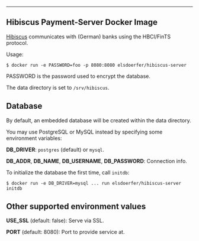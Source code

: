 ------------------------------------
Hibiscus Payment-Server Docker Image
------------------------------------

[Hibiscus](http://www.willuhn.de/products/hibiscus-server/) communicates with
(German) banks using the HBCI/FinTS protocol.

Usage:

    $ docker run -e PASSWORD=foo -p 8080:8080 elsdoerfer/hibiscus-server

PASSWORD is the password used to encrypt the database.

The data directory is set to ``/srv/hibiscus``.


Database
--------

By default, an embedded database will be created within the data directory.

You may use PostgreSQL or MySQL instead by specifying some environment variables:

**DB_DRIVER**: ``postgres`` (default) or ``mysql``.

**DB_ADDR**, **DB_NAME**, **DB_USERNAME**, **DB_PASSWORD**: Connection info.

To initialize the database the first time, call ``initdb``:

    $ docker run -e DB_DRIVER=mysql ... run elsdoerfer/hibiscus-server initdb


Other supported environment values
----------------------------------

**USE_SSL** (default: false): Serve via SSL.

**PORT** (default: 8080): Port to provide service at.
